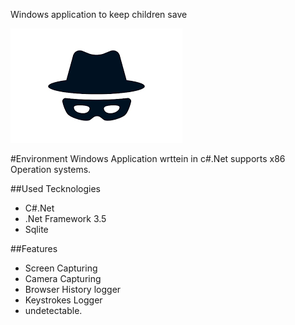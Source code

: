 Windows application to keep children save


<img src='https://raw.githubusercontent.com/5savers/Roglaza/master/roglaza.png' />


#Environment
Windows Application wrttein in c#.Net supports x86 Operation systems.


##Used Tecknologies 
- C#.Net
- .Net Framework 3.5
- Sqlite

##Features
- Screen Capturing
- Camera Capturing
- Browser History logger
- Keystrokes Logger
- undetectable.

